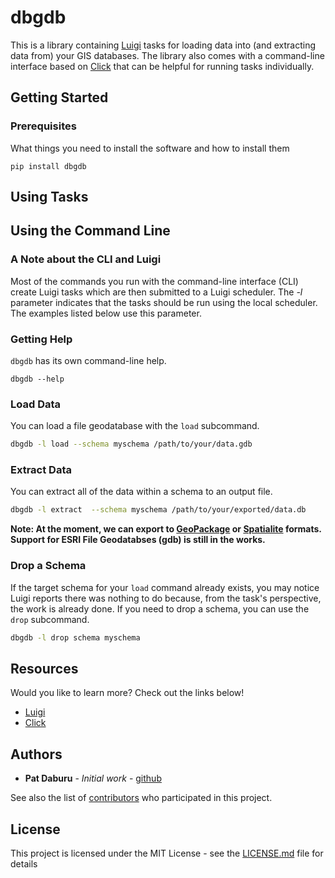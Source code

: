 # dbgdb

This is a library containing [Luigi](http://luigi.readthedocs.io/en/stable/index.html) tasks for loading data into (and extracting data from) your GIS databases.  The library also comes with a command-line interface based on [Click](http://click.pocoo.org/5/) that can be helpful for running tasks individually.

## Getting Started

### Prerequisites

What things you need to install the software and how to install them

```
pip install dbgdb
```

## Using Tasks

## Using the Command Line

### A Note about the CLI and Luigi

Most of the commands you run with the command-line interface (CLI) create Luigi tasks which are then submitted to a Luigi scheduler.  The *-l* parameter indicates that the tasks should be run using the local scheduler.  The examples listed below use this parameter.

### Getting Help
`dbgdb` has its own command-line help.

```
dbgdb --help
```

### Load Data

You can load a file geodatabase with the `load` subcommand.
```bash
dbgdb -l load --schema myschema /path/to/your/data.gdb
```

### Extract Data

You can extract all of the data within a schema to an output file.
```bash
dbgdb -l extract  --schema myschema /path/to/your/exported/data.db
```
**Note: At the moment, we can export to [GeoPackage](https://www.geopackage.org/) or [Spatialite](https://www.gaia-gis.it/fossil/libspatialite/index) formats.  Support for ESRI File Geodatabses (gdb) is still in the works.**

### Drop a Schema

If the target schema for your `load` command already exists, you may notice Luigi reports there was nothing to do because, from the task's perspective, the work is already done.  If you need to drop a schema, you can use the `drop` subcommand.

```bash
dbgdb -l drop schema myschema
```


## Resources

Would you like to learn more?  Check out the links below!

*  [Luigi](http://luigi.readthedocs.io/en/stable/index.html)
*  [Click](http://click.pocoo.org/5/)

## Authors

* **Pat Daburu** - *Initial work* - [github](https://github.com/patdaburu)

See also the list of [contributors](https://github.com/cookiecutter-modlit/contributors) who participated in this project.

## License

This project is licensed under the MIT License - see the [LICENSE.md](LICENSE.md) file for details
